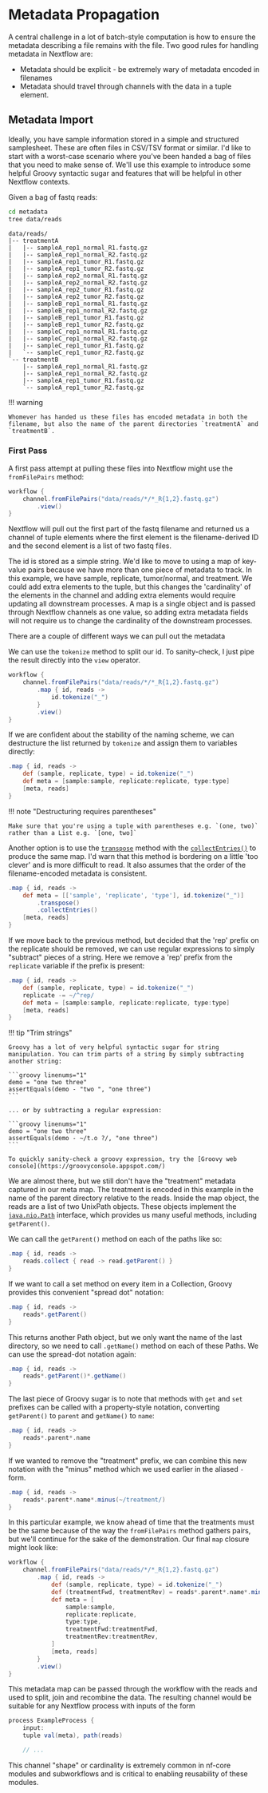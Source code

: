 # Metadata Propagation

A central challenge in a lot of batch-style computation is how to ensure the metadata describing a file remains with the file. Two good rules for handling metadata in Nextflow are:

- Metadata should be explicit - be extremely wary of metadata encoded in filenames
- Metadata should travel through channels with the data in a tuple element.

## Metadata Import

Ideally, you have sample information stored in a simple and structured samplesheet. These are often files in CSV/TSV format or similar. I'd like to start with a worst-case scenario where you've been handed a bag of files that you need to make sense of. We'll use this example to introduce some helpful Groovy syntactic sugar and features that will be helpful in other Nextflow contexts.

Given a bag of fastq reads:

```bash
cd metadata
tree data/reads
```

```console title="Output"
data/reads/
|-- treatmentA
|   |-- sampleA_rep1_normal_R1.fastq.gz
|   |-- sampleA_rep1_normal_R2.fastq.gz
|   |-- sampleA_rep1_tumor_R1.fastq.gz
|   |-- sampleA_rep1_tumor_R2.fastq.gz
|   |-- sampleA_rep2_normal_R1.fastq.gz
|   |-- sampleA_rep2_normal_R2.fastq.gz
|   |-- sampleA_rep2_tumor_R1.fastq.gz
|   |-- sampleA_rep2_tumor_R2.fastq.gz
|   |-- sampleB_rep1_normal_R1.fastq.gz
|   |-- sampleB_rep1_normal_R2.fastq.gz
|   |-- sampleB_rep1_tumor_R1.fastq.gz
|   |-- sampleB_rep1_tumor_R2.fastq.gz
|   |-- sampleC_rep1_normal_R1.fastq.gz
|   |-- sampleC_rep1_normal_R2.fastq.gz
|   |-- sampleC_rep1_tumor_R1.fastq.gz
|   `-- sampleC_rep1_tumor_R2.fastq.gz
`-- treatmentB
    |-- sampleA_rep1_normal_R1.fastq.gz
    |-- sampleA_rep1_normal_R2.fastq.gz
    |-- sampleA_rep1_tumor_R1.fastq.gz
    `-- sampleA_rep1_tumor_R2.fastq.gz
```

!!! warning

    Whomever has handed us these files has encoded metadata in both the filename, but also the name of the parent directories `treatmentA` and `treatmentB`.

### First Pass

A first pass attempt at pulling these files into Nextflow might use the `fromFilePairs` method:

```groovy linenums="1" hl_lines="2"
workflow {
    channel.fromFilePairs("data/reads/*/*_R{1,2}.fastq.gz")
        .view()
}
```

Nextflow will pull out the first part of the fastq filename and returned us a channel of tuple elements where the first element is the filename-derived ID and the second element is a list of two fastq files.

The id is stored as a simple string. We'd like to move to using a map of key-value pairs because we have more than one piece of metadata to track. In this example, we have sample, replicate, tumor/normal, and treatment. We could add extra elements to the tuple, but this changes the 'cardinality' of the elements in the channel and adding extra elements would require updating all downstream processes. A map is a single object and is passed through Nextflow channels as one value, so adding extra metadata fields will not require us to change the cardinality of the downstream processes.

There are a couple of different ways we can pull out the metadata

We can use the `tokenize` method to split our id. To sanity-check, I just pipe the result directly into the `view` operator.

```groovy linenums="1" hl_lines="3-5"
workflow {
    channel.fromFilePairs("data/reads/*/*_R{1,2}.fastq.gz")
        .map { id, reads ->
            id.tokenize("_")
        }
        .view()
}
```

If we are confident about the stability of the naming scheme, we can destructure the list returned by `tokenize` and assign them to variables directly:

```groovy linenums="3" hl_lines="2-4"
.map { id, reads ->
    def (sample, replicate, type) = id.tokenize("_")
    def meta = [sample:sample, replicate:replicate, type:type]
    [meta, reads]
}
```

!!! note "Destructuring requires parentheses"

    Make sure that you're using a tuple with parentheses e.g. `(one, two)` rather than a List e.g. `[one, two]`

Another option is to use the [`transpose`](<https://docs.groovy-lang.org/latest/html/api/groovy/util/GroovyCollections.html#transpose(java.util.List)>) method with the [`collectEntries()`](<https://docs.groovy-lang.org/latest/html/api/org/codehaus/groovy/runtime/DefaultGroovyMethods.html#collectEntries(E[])>) to produce the same map. I'd warn that this method is bordering on a little 'too clever' and is more difficult to read. It also assumes that the order of the filename-encoded metadata is consistent.

```groovy linenums="3" hl_lines="2-4"
.map { id, reads ->
    def meta = [['sample', 'replicate', 'type'], id.tokenize("_")]
        .transpose()
        .collectEntries()
    [meta, reads]
}
```

If we move back to the previous method, but decided that the 'rep' prefix on the replicate should be removed, we can use regular expressions to simply "subtract" pieces of a string. Here we remove a 'rep' prefix from the `replicate` variable if the prefix is present:

```groovy linenums="3" hl_lines="3"
.map { id, reads ->
    def (sample, replicate, type) = id.tokenize("_")
    replicate -= ~/^rep/
    def meta = [sample:sample, replicate:replicate, type:type]
    [meta, reads]
}
```

!!! tip "Trim strings"

    Groovy has a lot of very helpful syntactic sugar for string manipulation. You can trim parts of a string by simply subtracting another string:

    ```groovy linenums="1"
    demo = "one two three"
    assertEquals(demo - "two ", "one three")
    ```

    ... or by subtracting a regular expression:

    ```groovy linenums="1"
    demo = "one two three"
    assertEquals(demo - ~/t.o ?/, "one three")
    ```

    To quickly sanity-check a groovy expression, try the [Groovy web console](https://groovyconsole.appspot.com/)

We are almost there, but we still don't have the "treatment" metadata captured in our meta map. The treatment is encoded in this example in the name of the parent directory relative to the reads. Inside the map object, the reads are a list of two UnixPath objects. These objects implement the [`java.nio.Path`](https://docs.oracle.com/javase/7/docs/api/java/nio/file/Path.html) interface, which provides us many useful methods, including `getParent()`.

We can call the `getParent()` method on each of the paths like so:

```groovy linenums="3" hl_lines="2"
.map { id, reads ->
    reads.collect { read -> read.getParent() }
}
```

If we want to call a set method on every item in a Collection, Groovy provides this convenient "spread dot" notation:

```groovy linenums="3" hl_lines="2"
.map { id, reads ->
    reads*.getParent()
}
```

This returns another Path object, but we only want the name of the last directory, so we need to call `.getName()` method on each of these Paths. We can use the spread-dot notation again:

```groovy linenums="3" hl_lines="2"
.map { id, reads ->
    reads*.getParent()*.getName()
}
```

The last piece of Groovy sugar is to note that methods with `get` and `set` prefixes can be called with a property-style notation, converting `getParent()` to `parent` and `getName()` to `name`:

```groovy linenums="3" hl_lines="2"
.map { id, reads ->
    reads*.parent*.name
}
```

If we wanted to remove the "treatment" prefix, we can combine this new notation with the "minus" method which we used earlier in the aliased `-` form.

```groovy linenums="3" hl_lines="2"
.map { id, reads ->
    reads*.parent*.name*.minus(~/treatment/)
}
```

In this particular example, we know ahead of time that the treatments must be the same because of the way the `fromFilePairs` method gathers pairs, but we'll continue for the sake of the demonstration. Our final `map` closure might look like:

```groovy linenums="1" hl_lines="5"
workflow {
    channel.fromFilePairs("data/reads/*/*_R{1,2}.fastq.gz")
        .map { id, reads ->
            def (sample, replicate, type) = id.tokenize("_")
            def (treatmentFwd, treatmentRev) = reads*.parent*.name*.minus(~/treatment/)
            def meta = [
                sample:sample,
                replicate:replicate,
                type:type,
                treatmentFwd:treatmentFwd,
                treatmentRev:treatmentRev,
            ]
            [meta, reads]
        }
        .view()
}
```

This metadata map can be passed through the workflow with the reads and used to split, join and recombine the data. The resulting channel would be suitable for any Nextflow process with inputs of the form

```groovy linenums="1" hl_lines="3"
process ExampleProcess {
    input:
    tuple val(meta), path(reads)

    // ...
```

This channel "shape" or cardinality is extremely common in nf-core modules and subworkflows and is critical to enabling reusability of these modules.
